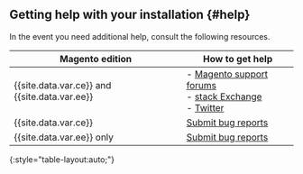 ## Getting help with your installation   {#help}

In the event you need additional help, consult the following resources.

|Magento edition|How to get help|
|--- |--- |
|{{site.data.var.ce}} and {{site.data.var.ee}}|- [Magento support forums](http://community.magento.com/)<br>- [stack Exchange](http://magento.stackexchange.com)<br>- [Twitter](https://twitter.com/magento)|
|{{site.data.var.ce}}|[Submit bug reports](http://www.magentocommerce.com/bug-tracking)|
|{{site.data.var.ee}} only|[Submit bug reports](http://support.magentocommerce.com)|
{:style="table-layout:auto;"}

